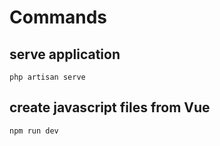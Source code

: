 # Commands

## serve application

`php artisan serve`

## create javascript files from Vue

`npm run dev`



 